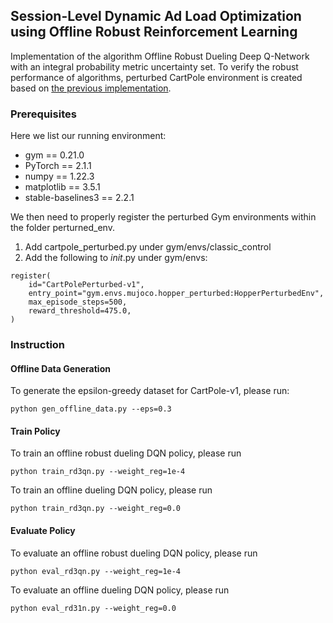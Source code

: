## **Session-Level Dynamic Ad Load Optimization using Offline Robust Reinforcement Learning**
Implementation of the algorithm Offline Robust Dueling Deep Q-Network with an integral probability metric uncertainty set. To verify the robust performance of algorithms, perturbed CartPole environment is created based on [the previous implementation](https://github.com/zaiyan-x/RFQI.git).  

### Prerequisites
Here we list our running environment:
- gym == 0.21.0
- PyTorch == 2.1.1
- numpy == 1.22.3
- matplotlib == 3.5.1
- stable-baselines3 == 2.2.1


We then need to properly register the perturbed Gym environments within the folder perturned_env.
1. Add cartpole_perturbed.py under gym/envs/classic_control
2. Add the following to _init_.py under gym/envs:
```
register(
    id="CartPolePerturbed-v1",
    entry_point="gym.envs.mujoco.hopper_perturbed:HopperPerturbedEnv",
    max_episode_steps=500,
    reward_threshold=475.0,
)
```



### Instruction
#### Offline Data Generation
To generate the epsilon-greedy dataset for CartPole-v1, please run:
```
python gen_offline_data.py --eps=0.3
```


#### Train Policy
To train an offline robust dueling DQN policy, please run 
```
python train_rd3qn.py --weight_reg=1e-4
```

To train an offline dueling DQN policy, please run 
```
python train_rd3qn.py --weight_reg=0.0
```


#### Evaluate Policy
To evaluate an offline robust dueling DQN policy, please run
```
python eval_rd3qn.py --weight_reg=1e-4
```

To evaluate an offline dueling DQN policy, please run
```
python eval_rd31n.py --weight_reg=0.0
```